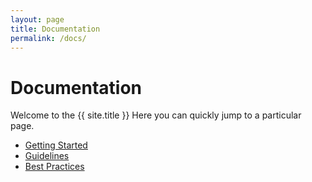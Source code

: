```yaml
---
layout: page
title: Documentation
permalink: /docs/
---
```


# Documentation

Welcome to the {{ site.title }} Here you can quickly jump to a 
particular page.

 - [Getting Started](getting-started)
 - [Guidelines](guidelines)
 - [Best Practices](bestpractices)